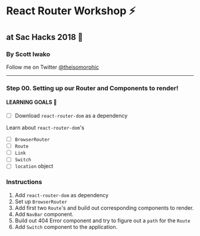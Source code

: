 # React Router Workshop ⚡️

## at Sac Hacks 2018 🚀

### By Scott Iwako

Follow me on Twitter [@theisomorphic](https://twitter.com/theisomorphic)

---

### Step 00. Setting up our Router and Components to render!

#### LEARNING GOALS 🥅

- [ ] Download `react-router-dom` as a dependency

Learn about `react-router-dom`'s

- [ ] `BrowserRouter`
- [ ] `Route`
- [ ] `Link`
- [ ] `Switch`
- [ ] `location` object

### Instructions

1. Add `react-router-dom` as dependency
2. Set up `BrowserRouter`
3. Add first two `Route`'s and build out corresponding components to render.
4. Add `NavBar` component.
5. Build out 404 Error component and try to figure out a `path` for the `Route`
6. Add `Switch` component to the application.

